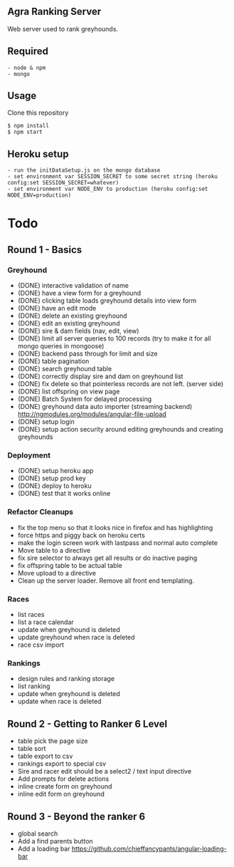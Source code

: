 ## Agra Ranking Server

Web server used to rank greyhounds.

## Required
    - node & npm
    - mongo

## Usage

Clone this repository

    $ npm install
    $ npm start

## Heroku setup
    - run the initDataSetup.js on the mongo database
    - set environment var SESSION_SECRET to some secret string (heroku config:set SESSION_SECRET=whatever)
    - set environment var NODE_ENV to production (heroku config:set NODE_ENV=production)

# Todo
## Round 1 - Basics

### Greyhound
- (DONE) interactive validation of name
- (DONE) have a view form for a greyhound
- (DONE) clicking table loads greyhound details into view form
- (DONE) have an edit mode
- (DONE) delete an existing greyhound
- (DONE) edit an existing greyhound
- (DONE) sire & dam fields (nav, edit, view)
- (DONE) limit all server queries to 100 records (try to make it for all mongo queries in mongoose)
- (DONE) backend pass through for limit and size
- (DONE) table pagination
- (DONE) search greyhound table
- (DONE) correctly display sire and dam on greyhound list
- (DONE) fix delete so that pointerless records are not left. (server side)
- (DONE) list offspring on view page
- (DONE) Batch System for delayed processing
- (DONE) greyhound data auto importer (streaming backend) http://ngmodules.org/modules/angular-file-upload
- (DONE) setup login
- (DONE) setup action security around editing greyhounds and creating greyhounds

### Deployment
- (DONE) setup heroku app
- (DONE) setup prod key
- (DONE) deploy to heroku
- (DONE) test that it works online

### Refactor Cleanups
- fix the top menu so that it looks nice in firefox and has highlighting
- force https and piggy back on heroku certs
- make the login screen work with lastpass and normal auto complete
- Move table to a directive
- fix sire selector to always get all results or do inactive paging
- fix offspring table to be actual table
- Move upload to a directive
- Clean up the server loader. Remove all front end templating.

### Races
- list races
- list a race calendar
- update when greyhound is deleted
- update greyhound when race is deleted
- race csv import

### Rankings
- design rules and ranking storage
- list ranking
- update when greyhound is deleted
- update when race is deleted

## Round 2 - Getting to Ranker 6 Level
- table pick the page size
- table sort
- table export to csv
- rankings export to special csv
- Sire and racer edit should be a select2 / text input directive
- Add prompts for delete actions
- inline create form on greyhound
- inline edit form on greyhound

## Round 3 - Beyond the ranker 6
- global search
- Add a find parents button
- Add a loading bar https://github.com/chieffancypants/angular-loading-bar